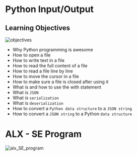 # Python Input/Output

## Learning Objectives

![objectives](https://courses.dcs.wisc.edu/design-teaching/PlanDesign_Fall2016/2-Online-Course-Design/2_Learning-Objectives-Alignment/images/objective-puzzle.JPG)

* Why Python programming is awesome
* How to open a file
* How to write text in a file
* How to read the full content of a file
* How to read a file line by line
* How to move the cursor in a file
* How to make sure a file is closed after using it
* What is and how to use the with statement
* What is `JSON`
* What is `serialization`
* What is `deserialization`
* How to convert a `Python data structure` to a `JSON string`
* How to convert a `JSON string` to a Python `data structure`

# ALX - SE Program
![alx_SE_program](https://fidelityconcepts.com/wp-content/uploads/2022/08/ALX.jpg)
